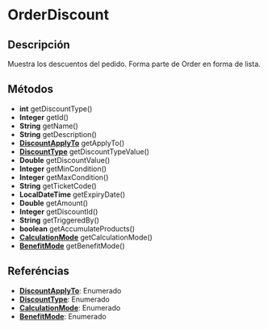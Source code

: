 # OrderDiscount

## Descripción

Muestra los descuentos del pedido. Forma parte de Order en forma de lista.

## Métodos

- **int** getDiscountType()
- **Integer** getId()
- **String** getName()
- **String** getDescription()
- **[DiscountApplyTo](../../Enums/README.md#DiscountApplyTo)** getApplyTo()
- **[DiscountType](../../Enums/README.md#DiscountType)** getDiscountTypeValue()
- **Double** getDiscountValue()
- **Integer** getMinCondition()
- **Integer** getMaxCondition()
- **String** getTicketCode()
- **LocalDateTime** getExpiryDate()
- **Double** getAmount()
- **Integer** getDiscountId()
- **String** getTriggeredBy()
- **boolean** getAccumulateProducts()
- **[CalculationMode](../../Enums/README.md#CalcultionMode)** getCalculationMode()
- **[BenefitMode](../../Enums/README.md#BenefitMode)** getBenefitMode()

## Referéncias

- **[DiscountApplyTo](../../Enums/README.md#DiscountApplyTo)**: Enumerado
- **[DiscountType](../../Enums/README.md#DiscountType)**: Enumerado
- **[CalculationMode](../../Enums/README.md#CalculationMode)**: Enumerado
- **[BenefitMode](../../Enums/README.md#BenefitMode)**: Enumerado
